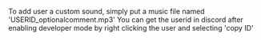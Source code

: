 To add user a custom sound, simply put a music file named 'USERID_optionalcomment.mp3'
You can get the userid in discord after enabling developer mode by right clicking the user and selecting 'copy ID'
